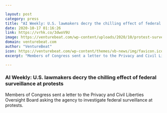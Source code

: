```yaml
---

layout: post
category: press
title: "AI Weekly: U.S. lawmakers decry the chilling effect of federal surveillance at protests"
date: 2020-10-17 01:16:26
link: https://vrhk.co/3dwoV9U
image: https://venturebeat.com/wp-content/uploads/2020/10/protest-surveillance-GettyImages-1279056199.jpg?w=1200&strip=all
domain: venturebeat.com
author: "VentureBeat"
icon: https://venturebeat.com/wp-content/themes/vb-news/img/favicon.ico
excerpt: "Members of Congress sent a letter to the Privacy and Civil Liberties Oversight Board asking the agency to investigate federal surveillance at protests."

---
```


### AI Weekly: U.S. lawmakers decry the chilling effect of federal surveillance at protests

Members of Congress sent a letter to the Privacy and Civil Liberties Oversight Board asking the agency to investigate federal surveillance at protests.